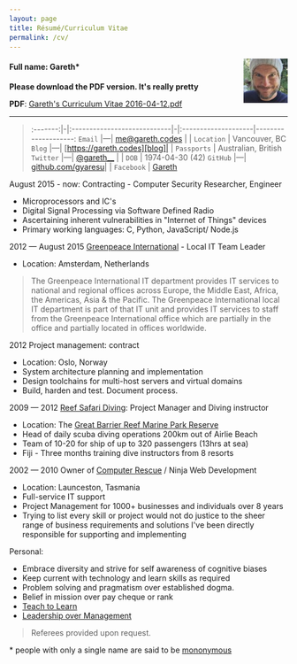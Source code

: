 ```yaml
---
layout: page
title: Résumé/Curriculum Vitae
permalink: /cv/
---
```


<img style="float: right" src="/files/avatar.jpg">

#### Full name: Gareth*

**Please download the PDF version. It's really pretty**

**PDF**: [Gareth's Curriculum Vitae 2016-04-12.pdf](/files/gareth-curriculum-vitae-2016-04-12.pdf)

***

>:-------:|-|:----------------------------|-|:--------------------|--------------------:
`Email`   |—| <me@gareth.codes>           | | `Location`          | Vancouver, BC
`Blog`    |—| [https://gareth.codes][blog]| | `Passports`         | Australian, British
`Twitter` |—| [@gareth__][twitter]         | | `DOB`               | 1974-04-30 (42)
 `GitHub` |—| [github.com/gyaresu][github]| | `Facebook` | [Gareth](https://facebook.com/gyaresu)



August 2015 - now: Contracting - Computer Security Researcher, Engineer

 * Microprocessors and IC's
 * Digital Signal Processing via Software Defined Radio
 * Ascertaining inherent vulnerabilities in "Internet of Things" devices
 * Primary working languages: C, Python, JavaScript/ Node.js


2012 — August 2015 [Greenpeace International][gpi] - Local IT Team Leader

 * Location: Amsterdam, Netherlands

>The Greenpeace International IT department provides IT services to national and regional offices across Europe, the Middle East, Africa, the Americas, Asia & the Pacific. The Greenpeace International local IT department is part of that IT unit and provides IT services to staff from
the Greenpeace International office which are partially in the office and
partially located in offices worldwide.

2012 Project management: contract

 * Location: Oslo, Norway
 * System architecture planning and implementation
 * Design toolchains for multi-host servers and virtual domains
 * Build, harden and test. Document process.

2009 — 2012 [Reef Safari Diving][rs]: Project Manager and Diving instructor

 * Location: The [Great Barrier Reef Marine Park Reserve][reef]
 * Head of daily scuba diving operations 200km out of Airlie Beach
 * Team of 10-20 for ship of up to 320 passengers (13hrs at sea)
 * Fiji - Three months training dive instructors from 8 resorts

2002 — 2010 Owner of [Computer Rescue][cr] / Ninja Web Development

 * Location: Launceston, Tasmania
 * Full-service IT support
 * Project Management for 1000+ businesses and individuals over 8 years
 * Trying to list every skill or project would not do justice to the
   sheer range of business requirements and solutions I've been directly
   responsible for supporting and implementing

Personal:

 * Embrace diversity and strive for self awareness of cognitive biases
 * Keep current with technology and learn skills as required
 * Problem solving and pragmatism over established dogma.
 * Belief in mission over pay cheque or rank
 * [Teach to Learn][teach]
 * [Leadership over Management][ml]

>Referees provided upon request.

\* people with only a single name are said to be [mononymous][mononymous]

[teach]:        /teach-it/
[ml]:           /manage-lead/
[reef]:         http://www.gbrmpa.gov.au/
[vimeo]:        https://vimeo.com/gyaresu
[flickr]:       https://www.flickr.com/photos/gyaresu
[cr]:           http://computerrescue.com.au
[rs]:           http://reefsafari.com
[mononymous]:   https://en.wikipedia.org/wiki/Mononymous_person
[gpi]:          http://greenpeace.org
[twitter]:      https://twitter.com/gyaresu
[github]:       https://github.com/gyaresu
[blog]:         https://gareth.codes
[cv]:           /files/gareth-cv.pdf
